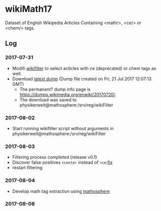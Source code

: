 # wikiMath17
Dataset of English Wikipedia Articles Containing &lt;math/>, &lt;ce/> or &lt;chem/> tags.

## Log

### 2017-07-31
* Modifi [wikifilter](https://github.com/physikerwelt/wikiFilter/commit/1cc1b1bb8656c7ecec60887896ac26a4be668798) to select acticles with ce (deprecated) or chem tags as well.
* Download [latest dump](https://dumps.wikimedia.org/enwiki/latest/enwiki-latest-pages-articles.xml.bz2) (Dump file created on Fri, 21 Jul 2017 12:07:13 GMT)
  * The permanent? dump info page is https://dumps.wikimedia.org/enwiki/20170720/. 
  * The download was saved to physikerwelt@mathosphere:/srv/reg/wikiFilter

### 2017-08-02
* Start running wikifilter script without arguments in physikerwelt@mathosphere:/srv/reg/wikiFilter

### 2017-08-03
* Filtering process completed (release v0.1)
* Discover false positives `<center` instead of `<ce`:[fix](https://github.com/physikerwelt/wikiFilter/commit/1f612080b3f85cb43a1bd5adf648a3997f9d42f0)
* restart filtering

### 2017-08-04
* Develop math tag extraction using [mathosphere](https://github.com/TU-Berlin/mathosphere/commit/df784c7e2dc9b7aca3f9db3489ea6923e42f70c9)

### 2017-08-08


